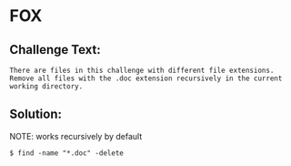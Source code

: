 # FOX

## Challenge Text:

```
There are files in this challenge with different file extensions. Remove all files with the .doc extension recursively in the current working directory.
```
## Solution:

NOTE: works recursively by default

```
$ find -name "*.doc" -delete
```